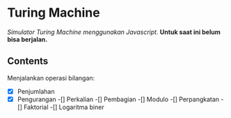 # Turing Machine

_Simulator Turing Machine menggunakan Javascript._ __Untuk saat ini belum bisa berjalan.__

## Contents

Menjalankan operasi bilangan:

-[x] Penjumlahan
-[x] Pengurangan
-[] Perkalian
-[] Pembagian
-[] Modulo
-[] Perpangkatan
-[] Faktorial
-[] Logaritma biner